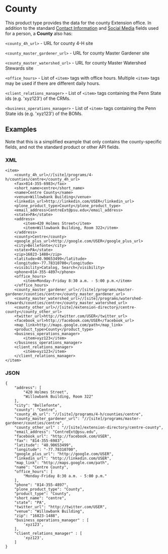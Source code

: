 # County

This product type provides the data for the county Extension office.  In addition
to the standard [Contact Information](person.md#contact-information) and [Social Media](person.md#social-media) fields used for a person, a **County** also has:

`<county_4h_url>` - URL for county 4-H site

`<county_master_gardener_url>` - URL for county Master Gardener site

`<county_master_watershed_url>` - URL for county Master Watershed Stewards site

`<office_hours>` - List of `<item>` tags with office hours.  Multiple `<item>` tags may be used if there are different daily hours.

`<client_relations_manager>` - List of `<item>` tags containing the Penn State ids (e.g. 'xyz123') of the CRMs.

`<business_operations_manager>` - List of `<item>` tags containing the Penn State ids (e.g. 'xyz123') of the BOMs.

## Examples

Note that this is a simplified example that only contains the county-specific fields, and not the standard product or other API fields.

### XML

    <item>
        <county_4h_url>//[site]/programs/4-h/counties/centre</county_4h_url>
        <fax>814-355-6983</fax>
        <short_name>centre</short_name>
        <name>Centre County</name>
        <venue>Willowbank Building</venue>
        <linkedin_url>http://linkedin.com/USER</linkedin_url>
        <plone_product_type>County</plone_product_type>
        <email_address>CentreExt@psu.edu</email_address>
        <state>PA</state>
        <address>
            <item>420 Holmes Street</item>
            <item>Willowbank Building, Room 322</item>
        </address>
        <county>Centre</county>
        <google_plus_url>http://google.com/USER</google_plus_url>
        <city>Bellefonte</city>
        <state>PA</state>
        <zip>16823-1488</zip>
        <latitude>40.90653499</latitude>
        <longitude>-77.78310700</longitude>
        <visibility>Catalog, Search</visibility>
        <phone>814-355-4897</phone>
        <office_hours>
            <item>Monday-Friday 8:30 a.m. - 5:00 p.m.</item>
        </office_hours>
        <county_master_gardener_url>//[site]/programs/master-gardener/counties/centre</county_master_gardener_url>
        <county_master_watershed_url>//[site]/programs/watershed-stewards/counties/centre</county_master_watershed_url>
        <county_other_url>//[site]/extension-directory/centre-county</county_other_url>
        <twitter_url>http://twitter.com/USER</twitter_url>
        <facebook_url>http://facebook.com/USER</facebook_url>
        <map_link>http://maps.google.com/path</map_link>
        <product_type>County</product_type>
        <business_operations_manager>
            <item>xyz123</item>
        </business_operations_manager>
        <client_relations_manager>
            <item>xyz123</item>
        </client_relations_manager>
    </item>

### JSON

    {
        "address": [
            "420 Holmes Street",
            "Willowbank Building, Room 322"
        ],
        "city": "Bellefonte",
        "county": "Centre",
        "county_4h_url": "//[site]/programs/4-h/counties/centre",
        "county_master_gardener_url": "//[site]/programs/master-gardener/counties/centre",
        "county_other_url" : "//[site]/extension-directory/centre-county",
        "email_address": "CentreExt@psu.edu",
        "facebook_url": "http://facebook.com/USER",
        "fax": "814-355-6983",
        "latitude": "40.90653499",
        "longitude": "-77.78310700",
        "google_plus_url": "http://google.com/USER",
        "linkedin_url": "http://linkedin.com/USER",
        "map_link": "http://maps.google.com/path",
        "name": "Centre County",
        "office_hours": [
            "Monday-Friday 8:30 a.m. - 5:00 p.m."
        ],
        "phone": "814-355-4897",
        "plone_product_type": "County",
        "product_type": "County",
        "short_name": "centre",
        "state": "PA",
        "twitter_url": "http://twitter.com/USER",
        "venue": "Willowbank Building",
        "zip": "16823-1488",
        "business_operations_manager" : [
            'xyz123',
        ],
        "client_relations_manager" : [
            'xyz123',
        ]
    }